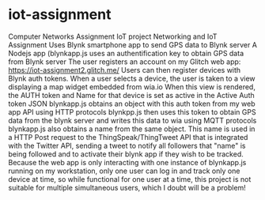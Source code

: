 # iot-assignment
Computer Networks Assignment IoT project
Networking and IoT Assignment
Uses Blynk smartphone app to send GPS data to Blynk server
A Nodejs app (blynkapp.js uses an authentification key to obtain GPS data from Blynk server
The user registers an account on my Glitch web app: https://iot-assignment2.glitch.me/
Users can then register devices with Blynk auth tokens.
When a user selects a device, the user is taken to a view displaying a map widget embedded from wia.io
When this view is rendered, the AUTH token and Name for that device is set as active in the Active Auth token JSON
blynkapp.js obtains an object with this auth token from my web app API using HTTP protocols
blynkpp.js then uses this token to obtain GPS data from the blynk server and writes this data to wia using MQTT protocols
blynkapp.js also obtains a name from the same object. This name is used in a HTTP Post request to the ThingSpeak/ThingTweet
API that is integrated with the Twitter API, sending a tweet to notify all followers that "name" is being followed and to
activate their blynk app if they wish to be tracked.
Because the web app is only interacting with one instance of blynkapp.js running on my workstation, only one user can log in and 
track only one device at time, so while functional for one user at a time, this project is not suitable for multiple simultaneous 
users, which I doubt will be a problem!
